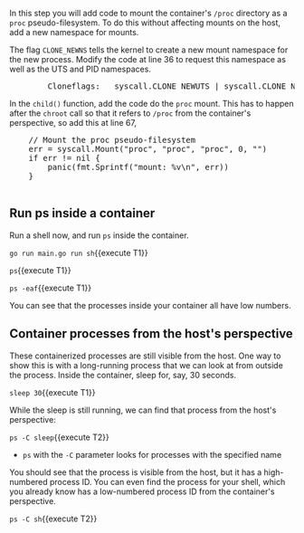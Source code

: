 In this step you will add code to mount the container's `/proc` directory as a `proc` pseudo-filesystem. To do this without affecting mounts on the host, add a new namespace for mounts.

The flag `CLONE_NEWNS` tells the kernel to create a new mount namespace for the new process. Modify the code at line 36 to request this namespace as well as the UTS and PID namespaces.

<pre class="file" data-target="clipboard">
		Cloneflags:   syscall.CLONE_NEWUTS | syscall.CLONE_NEWPID | syscall.CLONE_NEWNS,
</pre>

In the `child()` function, add the code do the `proc` mount. This has to happen after the `chroot` call so that it refers to `/proc` from the container's perspective, so add this at line 67,

<pre class="file" data-target="clipboard">
    // Mount the proc pseudo-filesystem
    err = syscall.Mount("proc", "proc", "proc", 0, "")
    if err != nil {
        panic(fmt.Sprintf("mount: %v\n", err))
    }

</pre>

## Run ps inside a container

Run a shell now, and run `ps` inside the container. 

`go run main.go run sh`{{execute T1}}

`ps`{{execute T1}}

`ps -eaf`{{execute T1}}

You can see that the processes inside your container all have low numbers. 

## Container processes from the host's perspective

These containerized processes are still visible from the host. One way to show this is with a long-running process that we can look at from outside the process. Inside the container, sleep for, say, 30 seconds.

`sleep 30`{{execute T1}}

While the sleep is still running, we can find that process from the host's perspective:

`ps -C sleep`{{execute T2}}

* `ps` with the `-C` parameter looks for processes with the specified name

You should see that the process is visible from the host, but it has a high-numbered process ID. You can even find the process for your shell, which you already know has a low-numbered process ID from the container's perspective. 

`ps -C sh`{{execute T2}}






